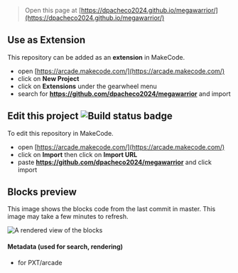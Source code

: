  


> Open this page at [https://dpacheco2024.github.io/megawarrior/](https://dpacheco2024.github.io/megawarrior/)

## Use as Extension

This repository can be added as an **extension** in MakeCode.

* open [https://arcade.makecode.com/](https://arcade.makecode.com/)
* click on **New Project**
* click on **Extensions** under the gearwheel menu
* search for **https://github.com/dpacheco2024/megawarrior** and import

## Edit this project ![Build status badge](https://github.com/dpacheco2024/megawarrior/workflows/MakeCode/badge.svg)

To edit this repository in MakeCode.

* open [https://arcade.makecode.com/](https://arcade.makecode.com/)
* click on **Import** then click on **Import URL**
* paste **https://github.com/dpacheco2024/megawarrior** and click import

## Blocks preview

This image shows the blocks code from the last commit in master.
This image may take a few minutes to refresh.

![A rendered view of the blocks](https://github.com/dpacheco2024/megawarrior/raw/master/.github/makecode/blocks.png)

#### Metadata (used for search, rendering)

* for PXT/arcade
<script src="https://makecode.com/gh-pages-embed.js"></script><script>makeCodeRender("{{ site.makecode.home_url }}", "{{ site.github.owner_name }}/{{ site.github.repository_name }}");</script>
